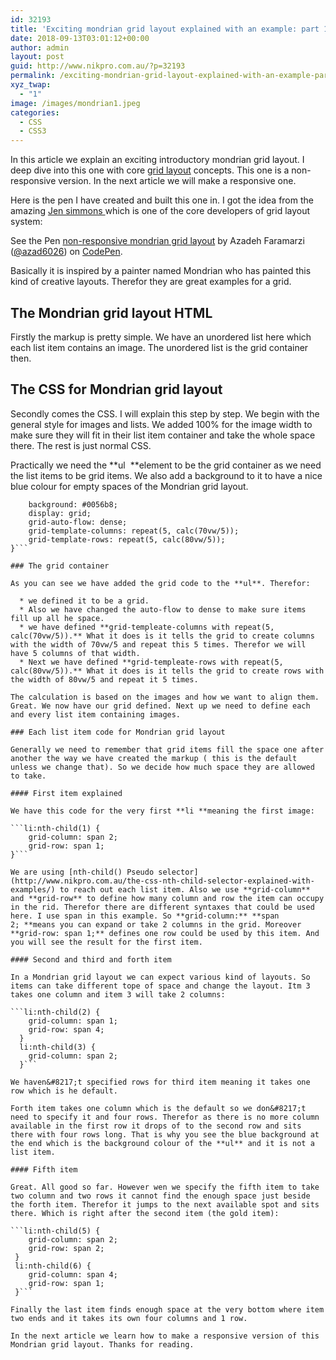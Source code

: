 ```yaml
---
id: 32193
title: 'Exciting mondrian grid layout explained with an example: part 1'
date: 2018-09-13T03:01:12+00:00
author: admin
layout: post
guid: http://www.nikpro.com.au/?p=32193
permalink: /exciting-mondrian-grid-layout-explained-with-an-example-part-1/
xyz_twap:
  - "1"
image: /images/mondrian1.jpeg
categories:
  - CSS
  - CSS3
---
```

In this article we explain an exciting introductory mondrian grid layout. I deep dive into this one with core [grid layout](http://www.nikpro.com.au/css-grid-layout-review-with-examples-part-1/) concepts. This one is a non-responsive version. In the next article we will make a responsive one.

Here is the pen I have created and built this one in. I got the idea from the amazing <a href="http://jensimmons.com/" target="_blank" rel="noopener noreferrer">Jen simmons </a>which is one of the core developers of grid layout system:

<p data-height="400" data-theme-id="0" data-slug-hash="jvxEgW" data-default-tab="css,result" data-user="azad6026" data-pen-title="non-responsive mondrian grid layout" class="codepen">
  See the Pen <a href="https://codepen.io/azad6026/pen/jvxEgW/">non-responsive mondrian grid layout</a> by Azadeh Faramarzi (<a href="https://codepen.io/azad6026">@azad6026</a>) on <a href="https://codepen.io">CodePen</a>.
</p>

Basically it is inspired by a painter named Mondrian who has painted this kind of creative layouts. Therefor they are great examples for a grid. 

## The Mondrian grid layout HTML

Firstly the markup is pretty simple. We have an unordered list here which each list item contains an image. The unordered list is the grid container then.

## The CSS for Mondrian grid layout

Secondly comes the CSS. I will explain this step by step. We begin with the general style for images and lists. We added 100% for the image width to make sure they will fit in their list item container and take the whole space there. The rest is just normal CSS.

Practically we need the **ul  **element to be the grid container as we need the list items to be grid items. We also add a background to it to have a nice blue colour for empty spaces of the Mondrian grid layout.

```ul { 
    background: #0056b8;
    display: grid;
    grid-auto-flow: dense;
    grid-template-columns: repeat(5, calc(70vw/5));
    grid-template-rows: repeat(5, calc(80vw/5));
}```

### The grid container 

As you can see we have added the grid code to the **ul**. Therefor: 

  * we defined it to be a grid. 
  * Also we have changed the auto-flow to dense to make sure items fill up all he space.
  * we have defined **grid-templeate-columns with repeat(5, calc(70vw/5)).** What it does is it tells the grid to create columns with the width of 70vw/5 and repeat this 5 times. Therefor we will have 5 columns of that width.
  * Next we have defined **grid-templeate-rows with repeat(5, calc(80vw/5)).** What it does is it tells the grid to create rows with the width of 80vw/5 and repeat it 5 times. 

The calculation is based on the images and how we want to align them. Great. We now have our grid defined. Next up we need to define each and every list item containing images.

### Each list item code for Mondrian grid layout

Generally we need to remember that grid items fill the space one after another the way we have created the markup ( this is the default unless we change that). So we decide how much space they are allowed to take.

#### First item explained

We have this code for the very first **li **meaning the first image:

```li:nth-child(1) {
    grid-column: span 2;
    grid-row: span 1;
}```

We are using [nth-child() Pseudo selector](http://www.nikpro.com.au/the-css-nth-child-selector-explained-with-examples/) to reach out each list item. Also we use **grid-column** and **grid-row** to define how many column and row the item can occupy in the rid. Therefor there are different syntaxes that could be used here. I use span in this example. So **grid-column:** **span 2; **means you can expand or take 2 columns in the grid. Moreover **grid-row: span 1;** defines one row could be used by this item. And you will see the result for the first item.

#### Second and third and forth item

In a Mondrian grid layout we can expect various kind of layouts. So items can take different tope of space and change the layout. Itm 3 takes one column and item 3 will take 2 columns:

```li:nth-child(2) { 
    grid-column: span 1;
    grid-row: span 4;
  }
  li:nth-child(3) { 
    grid-column: span 2;
  }```

We haven&#8217;t specified rows for third item meaning it takes one row which is he default.

Forth item takes one column which is the default so we don&#8217;t need to specify it and four rows. Therefor as there is no more column available in the first row it drops of to the second row and sits there with four rows long. That is why you see the blue background at the end which is the background colour of the **ul** and it is not a list item.

#### Fifth item

Great. All good so far. However wen we specify the fifth item to take two column and two rows it cannot find the enough space just beside the forth item. Therefor it jumps to the next available spot and sits there. Which is right after the second item (the gold item):

```li:nth-child(5) { 
    grid-column: span 2;
    grid-row: span 2;
 }
 li:nth-child(6) { 
    grid-column: span 4;
    grid-row: span 1;
 }```

Finally the last item finds enough space at the very bottom where item two ends and it takes its own four columns and 1 row.

In the next article we learn how to make a responsive version of this Mondrian grid layout. Thanks for reading.